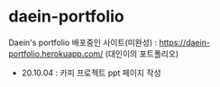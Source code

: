 # daein-portfolio
Daein's portfolio
배포중인 사이트(미완성) : https://daein-portfolio.herokuapp.com/ (대인이의 포트폴리오)

- 20.10.04 : 카피 프로젝트 ppt 페이지 작성
